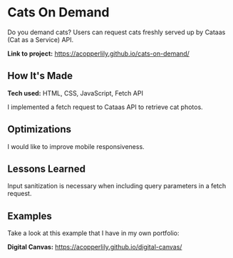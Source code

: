 # Cats On Demand
Do you demand cats? Users can request cats freshly served up by Cataas (Cat as a Service) API.

**Link to project:** https://acopperlily.github.io/cats-on-demand/


## How It's Made

**Tech used:** HTML, CSS, JavaScript, Fetch API

I implemented a fetch request to Cataas API to retrieve cat photos.

## Optimizations

I would like to improve mobile responsiveness.

## Lessons Learned

Input sanitization is necessary when including query parameters in a fetch request.

## Examples
Take a look at this example that I have in my own portfolio:

**Digital Canvas:** https://acopperlily.github.io/digital-canvas/